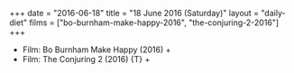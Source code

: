 +++
date = "2016-06-18"
title = "18 June 2016 (Saturday)"
layout = "daily-diet"
films = ["bo-burnham-make-happy-2016", "the-conjuring-2-2016"]
+++


* Film: Bo Burnham Make Happy (2016) +
* Film: The Conjuring 2 (2016) {T} +
